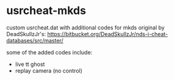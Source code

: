 # usrcheat-mkds
 custom usrcheat.dat with additional codes for mkds
 original by DeadSkullzJr's: https://bitbucket.org/DeadSkullzJr/nds-i-cheat-databases/src/master/

some of the added codes include:
- live tt ghost
- replay camera (no control)
